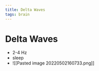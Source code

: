 ```yaml
---
title: Delta Waves
tags: brain
---
```


# Delta Waves
- 2-4 Hz 
- sleep
- ![[Pasted image 20220502160733.png]]














































